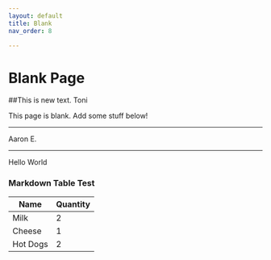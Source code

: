 ```yaml
---
layout: default
title: Blank
nav_order: 8

---
```


# Blank Page
##This is new text.  Toni

This page is blank. Add some stuff below!



___
Aaron E.
___

Hello World

### Markdown Table Test

| Name | Quantity |
| ----------- | ----------- |
| Milk | 2 |
| Cheese | 1 |
| Hot Dogs | 2 |


